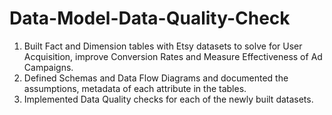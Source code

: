 # Data-Model-Data-Quality-Check

1. Built Fact and Dimension tables with Etsy datasets to solve for User Acquisition, improve Conversion Rates and Measure Effectiveness of Ad Campaigns.
2. Defined Schemas and Data Flow Diagrams and documented the assumptions, metadata of each attribute in the tables.
3. Implemented Data Quality checks for each of the newly built datasets. 
